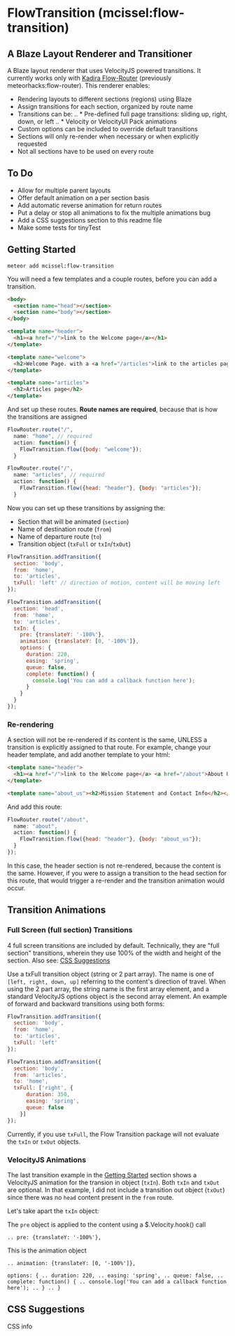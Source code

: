 # FlowTransition (mcissel:flow-transition)

## A Blaze Layout Renderer and Transitioner
A Blaze layout renderer that uses VelocityJS powered transitions. It currently works only with [Kadira Flow-Router](https://github.com/kadirahq/flow-router) (previously meteorhacks:flow-router). This renderer enables:

* Rendering layouts to different sections (regions) using Blaze
* Assign transitions for each section, organized by route name
* Transitions can be:
.. * Pre-defined full page transitions: sliding up, right, down, or left
.. * Velocity or VelocityUI Pack animations
* Custom options can be included to override default transitions
* Sections will only re-render when necessary or when explicitly requested
* Not all sections have to be used on every route

## To Do

- Allow for multiple parent layouts
- Offer default animation on a per section basis
- Add automatic reverse animation for return routes
- Put a delay or stop all animations to fix the multiple animations bug
- Add a CSS suggestions section to this readme file
- Make some tests for tinyTest

## Getting Started

~~~
meteor add mcissel:flow-transition
~~~

You will need a few templates and a couple routes, before you can add a transition.

~~~html
<body>
  <section name="head"></section>
  <section name="body"></section>
</body>

<template name="header">
  <h1><a href="/">link to the Welcome page</a></h1>
</template>

<template name="welcome">
  <h2>Welcome Page. with a <a href="/articles">link to the articles page</a></h2>
</template>

<template name="articles">
  <h2>Articles page</h2>
</template>
~~~

And set up these routes. **Route names are required**, because that is how the transitions are assigned
~~~js
FlowRouter.route("/",
  name: "home", // required
  action: function() {
    FlowTransition.flow({body: "welcome"});
  }

FlowRouter.route("/",
  name: "articles", // required
  action: function() {
    FlowTransition.flow({head: "header"}, {body: "articles"});
  }
~~~

Now you can set up these transitions by assigning the:

* Section that will be animated (`section`)
* Name of destination route (`from`)
* Name of departure route (`to`)
* Transition object (`txFull` or `txIn`/`txOut`)

~~~js
FlowTransition.addTransition({
  section: 'body',
  from: 'home',
  to: 'articles',
  txFull: 'left' // direction of motion, content will be moving left
});

FlowTransition.addTransition({
  section: 'head',
  from: 'home',
  to: 'articles',
  txIn: {
    pre: {translateY: '-100%'},
    animation: {translateY: [0, '-100%']},
    options: {
      duration: 220,
      easing: 'spring',
      queue: false,
      complete: function() {
        console.log('You can add a callback function here');
      }
    }
  }
});
~~~

### Re-rendering
A section will not be re-rendered if its content is the same, UNLESS a transition is explicitly assigned to that route. For example, change your header template, and add another template to your html:

~~~html
<template name="header">
  <h1><a href="/">link to the Welcome page</a> <a href="/about">About Us</a></h1>
</template>

<template name="about_us"><h2>Mission Statement and Contact Info</h2></template>
~~~

And add this route:

~~~js
FlowRouter.route("/about",
  name: "about",
  action: function() {
    FlowTransition.flow({head: "header"}, {body: "about_us"});
  }
});
~~~

In this case, the header section is not re-rendered, because the content is the same. However, if you were to assign a transition to the head section for this route, that would trigger a re-render and the transition animation would occur.

## Transition Animations

### Full Screen (full section) Transitions
4 full screen transitions are included by default. Technically, they are "full section" transitions, wherein they use 100% of the width and height of the section. Also see: [CSS Suggestions](#css-suggestions)

Use a txFull transition object (string or 2 part array). The name is one of `[left, right, down, up]` referring to the content's direction of travel. When using the 2 part array, the string name is the first array element, and a standard VelocityJS options object is the second array element. An example of forward and backward transitions using both forms:

~~~js
FlowTransition.addTransition({
  section: 'body',
  from: 'home',
  to: 'articles',
  txFull: 'left'
});

FlowTransition.addTransition({
  section: 'body',
  from: 'articles',
  to: 'home',
  txFull: ['right', {
      duration: 350,
      easing: 'spring',
      queue: false
    }]
});
~~~

Currently, if you use `txFull`, the Flow Transition package will not evaluate the `txIn` or `txOut` objects.

### VelocityJS Animations
The last transition example in the [Getting Started](#getting-started) section shows a VelocityJS animation for the transion in object (`txIn`). Both `txIn` and `txOut` are optional. In that example, I did not include a transition out object (`txOut`) since there was no `head` content present in the `from` route.

Let's take apart the `txIn` object:

The `pre` object is applied to the content using a $.Velocity.hook() call
```
.. pre: {translateY: '-100%'},
```
This is the animation object
```
.. animation: {translateY: [0, '-100%']},
```


`options: { ..
  duration: 220, ..
  easing: 'spring', ..
  queue: false, ..
  complete: function() { ..
    console.log('You can add a callback function here'); ..
  } ..
}`

## CSS Suggestions
CSS info
